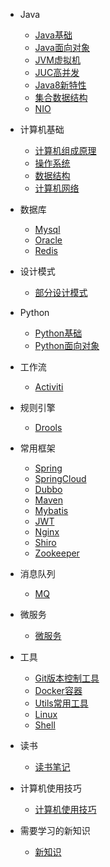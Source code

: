 * Java

  * [Java基础](./docs/JavaSE.md)
  * [Java面向对象](./docs/JavaEE.md)
  * [JVM虚拟机](./docs/JVM.md)
  * [JUC高并发](./docs/JUC.md)
  * [Java8新特性](./docs/JavaSE.md)
  * [集合数据结构](./docs/Collection.md)
  * [NIO](./docs/NIO.md)
* 计算机基础

  * [计算机组成原理](./docs/PrincipleOfComputerComposition.md)
  * [操作系统](./docs/OS.md)
  * [数据结构](./docs/DataStructure.md) 
  * [计算机网络](./docs/NetWork.md) 
* 数据库
  - [Mysql](./docs/MySql.md)  
  - [Oracle](./docs/Oracle.md) 
  - [Redis](./docs/Redis.md) 
* 设计模式
  - [部分设计模式](./docs/DesignPatterns.md) 
* Python
  - [Python基础](./docs/Python.md)
  - [Python面向对象](./docs/PythonOOP.md)
* 工作流
  - [Activiti](./docs/Activiti.md)

- 规则引擎
  - [Drools](./docs/Drools.md)
- 常用框架
  - [Spring](./docs/Spring.md)
  - [SpringCloud](./docs/SpringCloud.md)
  - [Dubbo](./docs/Dubbo.md)
  - [Maven](./docs/Maven.md)
  - [Mybatis](./docs/Mybatis.md)
  - [JWT](./docs/JWT.md)
  - [Nginx](./docs/Nginx.md)
  - [Shiro](./docs/Shiro.md) 
  - [Zookeeper](./docs/Zookeeper.md)
- 消息队列
  - [MQ](./docs/MQ.md)
- 微服务
  - [微服务](./docs/Microservice.md)
- 工具
  - [Git版本控制工具](./docs/Git.md)
  - [Docker容器](./docs/Docker.md)
  - [Utils常用工具](./docs/Utils.md)
  - [Linux](./docs/Linux.md)
  - [Shell](./docs/Shell.md)

- 读书
  - [读书笔记](./docs/Books.md)  

- 计算机使用技巧
  - [计算机使用技巧](./docs/ComputerSkills.md) 
- 需要学习的新知识
  - [新知识](./docs/NewKnowledge.md) 
